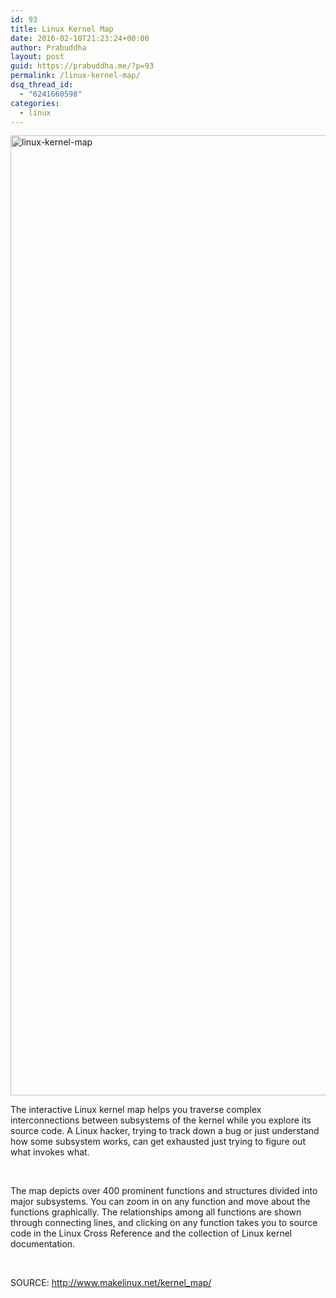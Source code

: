```yaml
---
id: 93
title: Linux Kernel Map
date: 2016-02-18T21:23:24+00:00
author: Prabuddha
layout: post
guid: https://prabuddha.me/?p=93
permalink: /linux-kernel-map/
dsq_thread_id:
  - "6241660598"
categories:
  - linux
---
```

<a href="https://prabuddha.me/wp-content/uploads/2016/02/linux-kernel-map.jpg"><img class="aligncenter wp-image-94 size-full" src="https://prabuddha.me/wp-content/uploads/2016/02/linux-kernel-map.jpg" alt="linux-kernel-map" width="2048" height="1536" /></a>

The interactive Linux kernel map helps you traverse complex interconnections between subsystems of the kernel while you explore its source code. A Linux hacker, trying to track down a bug or just understand how some subsystem works, can get exhausted just trying to figure out what invokes what.

&nbsp;

The map depicts over 400 prominent functions and structures divided into major subsystems. You can zoom in on any function and move about the functions graphically. The relationships among all functions are shown through connecting lines, and clicking on any function takes you to source code in the Linux Cross Reference and the collection of Linux kernel documentation.

&nbsp;

SOURCE: <a href="http://www.makelinux.net/kernel_map/">http://www.makelinux.net/kernel_map/</a>

&nbsp;

&nbsp;